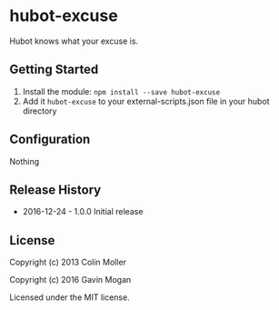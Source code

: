 # hubot-excuse

Hubot knows what your excuse is.

## Getting Started
1. Install the module: `npm install --save hubot-excuse`
2. Add it `hubot-excuse` to your external-scripts.json file in your hubot directory

## Configuration

Nothing

## Release History

* 2016-12-24 - 1.0.0
    Initial release


## License

Copyright (c) 2013 Colin Moller

Copyright (c) 2016 Gavin Mogan

Licensed under the MIT license.
